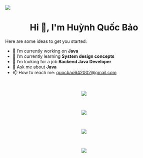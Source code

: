 <img align="center" src="https://komarev.com/ghpvc/?username=quocbao64&theme=dracula" /><br>

<h1 align="center">Hi 👋, I'm Huỳnh Quốc Bảo</h1>


Here are some ideas to get you started:

- 🔭 I’m currently working on **Java**
- 🌱 I’m currently learning **System design concepts**
- 👯 I’m looking for a job **Backend Java Developer**
- 💬 Ask me about **Java**
- 📫 How to reach me: quocbao642002@gmail.com


<br>
<p align="center">
  <img align="center" src="https://github-profile-trophy.vercel.app/?username=quocbao64&theme=dracula&column=7&no-frame=true" />
</p>

<br>

<p align="center">
  <img align="center" src="https://streak-stats.demolab.com/?user=quocbao64&theme=dracula" />
</p>

<br>

<p align="center">
  <img align="center" src="https://github-readme-stats.vercel.app/api?username=quocbao64&show_icons=true&theme=dracula" />
</p>

<br>

<p align="center">
  <img align="center" src="https://github-readme-stats.vercel.app/api/top-langs/?username=quocbao64&layout=compact&theme=dracula" />
</p>
